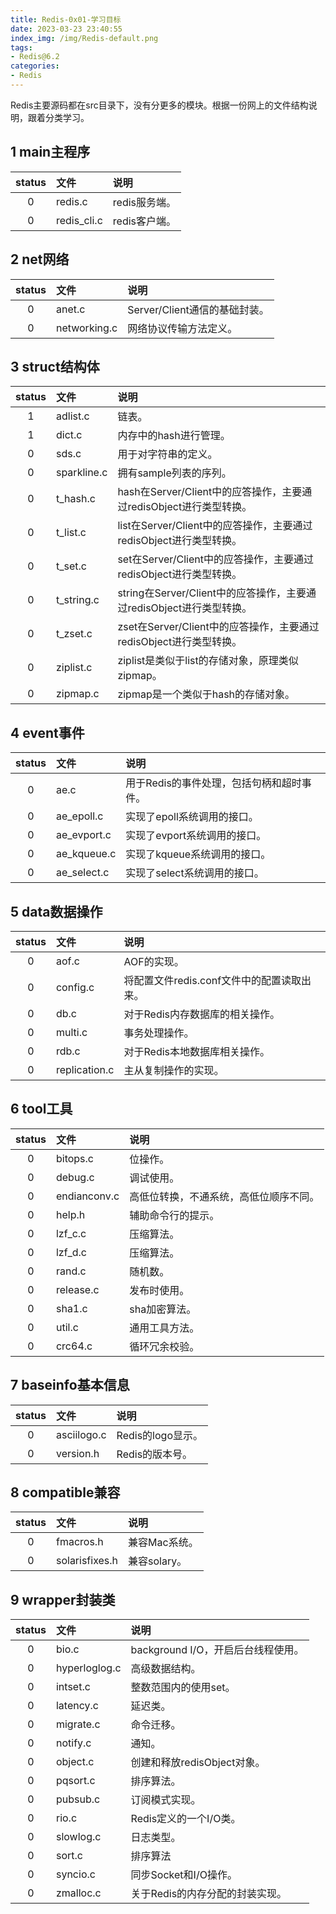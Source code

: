 ```yaml
---
title: Redis-0x01-学习目标
date: 2023-03-23 23:40:55
index_img: /img/Redis-default.png
tags:
- Redis@6.2
categories:
- Redis
---
```


Redis主要源码都在src目录下，没有分更多的模块。根据一份网上的文件结构说明，跟着分类学习。

## 1 main主程序

| status | 文件    | 说明        |
| :----: | :------ | :---------- |
| 0 | redis.c | redis服务端。 |
| 0 | redis_cli.c | redis客户端。 |

## 2 net网络

| status | 文件         | 说明                          |
| :----: | :----------- | :---------------------------- |
|   0    | anet.c       | Server/Client通信的基础封装。 |
|   0    | networking.c | 网络协议传输方法定义。        |

## 3 struct结构体

| status | 文件        | 说明                                                         |
| :----: | :---------- | :----------------------------------------------------------- |
|   1    | adlist.c    | 链表。                                                       |
|   1    | dict.c      | 内存中的hash进行管理。                                       |
|   0    | sds.c       | 用于对字符串的定义。                                         |
|   0    | sparkline.c | 拥有sample列表的序列。                                       |
|   0    | t_hash.c    | hash在Server/Client中的应答操作，主要通过redisObject进行类型转换。 |
|   0    | t_list.c    | list在Server/Client中的应答操作，主要通过redisObject进行类型转换。 |
|   0    | t_set.c     | set在Server/Client中的应答操作，主要通过redisObject进行类型转换。 |
|   0    | t_string.c  | string在Server/Client中的应答操作，主要通过redisObject进行类型转换。 |
|   0    | t_zset.c    | zset在Server/Client中的应答操作，主要通过redisObject进行类型转换。 |
|   0    | ziplist.c   | ziplist是类似于list的存储对象，原理类似zipmap。              |
|   0    | zipmap.c    | zipmap是一个类似于hash的存储对象。                           |

## 4 event事件

| status | 文件        | 说明                                      |
| :----: | :---------- | :---------------------------------------- |
|   0    | ae.c        | 用于Redis的事件处理，包括句柄和超时事件。 |
|   0    | ae_epoll.c  | 实现了epoll系统调用的接口。               |
|   0    | ae_evport.c | 实现了evport系统调用的接口。              |
|   0    | ae_kqueue.c | 实现了kqueue系统调用的接口。              |
|   0    | ae_select.c | 实现了select系统调用的接口。              |

## 5 data数据操作

| status | 文件          | 说明                                       |
| :----: | :------------ | :----------------------------------------- |
|   0    | aof.c         | AOF的实现。                                |
|   0    | config.c      | 将配置文件redis.conf文件中的配置读取出来。 |
|   0    | db.c          | 对于Redis内存数据库的相关操作。            |
|   0    | multi.c       | 事务处理操作。                             |
|   0    | rdb.c         | 对于Redis本地数据库相关操作。              |
|   0    | replication.c | 主从复制操作的实现。                       |

## 6 tool工具

| status | 文件         | 说明                                   |
| :----: | :----------- | :------------------------------------- |
|   0    | bitops.c     | 位操作。                               |
|   0    | debug.c      | 调试使用。                             |
|   0    | endianconv.c | 高低位转换，不通系统，高低位顺序不同。 |
|   0    | help.h       | 辅助命令行的提示。                     |
|   0    | lzf_c.c      | 压缩算法。                             |
|   0    | lzf_d.c      | 压缩算法。                             |
|   0    | rand.c       | 随机数。                               |
|   0    | release.c    | 发布时使用。                           |
|   0    | sha1.c       | sha加密算法。                          |
|   0    | util.c       | 通用工具方法。                         |
|   0    | crc64.c      | 循环冗余校验。                         |

## 7 baseinfo基本信息

| status | 文件        | 说明              |
| :----: | :---------- | :---------------- |
|   0    | asciilogo.c | Redis的logo显示。 |
|   0    | version.h   | Redis的版本号。   |

## 8 compatible兼容

| status | 文件           | 说明          |
| :----: | :------------- | :------------ |
|   0    | fmacros.h      | 兼容Mac系统。 |
|   0    | solarisfixes.h | 兼容solary。  |

## 9 wrapper封装类

| status | 文件          | 说明                               |
| :----: | :------------ | :--------------------------------- |
|   0    | bio.c         | background I/O，开启后台线程使用。 |
|   0    | hyperloglog.c | 高级数据结构。                     |
|   0    | intset.c      | 整数范围内的使用set。              |
|   0    | latency.c     | 延迟类。                           |
|   0    | migrate.c     | 命令迁移。                         |
|   0    | notify.c      | 通知。                             |
|   0    | object.c      | 创建和释放redisObject对象。        |
|   0    | pqsort.c      | 排序算法。                         |
|   0    | pubsub.c      | 订阅模式实现。                     |
|   0    | rio.c         | Redis定义的一个I/O类。             |
|   0    | slowlog.c     | 日志类型。                         |
|   0    | sort.c        | 排序算法                           |
|   0    | syncio.c      | 同步Socket和I/O操作。              |
|   0    | zmalloc.c     | 关于Redis的内存分配的封装实现。    |

